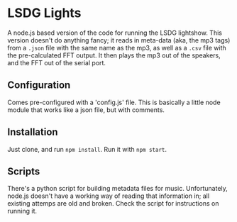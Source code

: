 # LSDG Lights

A node.js based version of the code for running the LSDG lightshow. This version doesn't do anything fancy; it reads in meta-data (aka, the mp3 tags) from a `.json` file with the same name as the mp3, as well as a `.csv` file with the pre-calculated FFT output. It then plays the mp3 out of the speakers, and the FFT out of the serial port.

## Configuration

Comes pre-configured with a 'config.js' file. This is basically a little node module that works like a json file, but with comments.

## Installation

Just clone, and run `npm install`. Run it with `npm start`.

## Scripts

There's a python script for building metadata files for music. Unfortunately, node.js doesn't have a working way of reading that information in; all existing attemps are old and broken. Check the script for instructions on running it.
